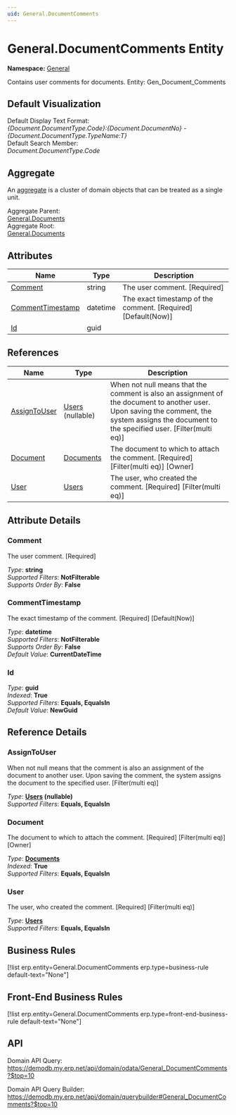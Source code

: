 ```yaml
---
uid: General.DocumentComments
---
```

# General.DocumentComments Entity

**Namespace:** [General](General.md)  

Contains user comments for documents. Entity: Gen_Document_Comments

## Default Visualization
Default Display Text Format:  
_{Document.DocumentType.Code}:{Document.DocumentNo} - {Document.DocumentType.TypeName:T}_  
Default Search Member:  
_Document.DocumentType.Code_  

## Aggregate
An [aggregate](https://docs.erp.net/tech/advanced/concepts/aggregates.html) is a cluster of domain objects that can be treated as a single unit.  

Aggregate Parent:  
[General.Documents](General.Documents.md)  
Aggregate Root:  
[General.Documents](General.Documents.md)  

## Attributes

| Name | Type | Description |
| ---- | ---- | --- |
| [Comment](General.DocumentComments.md#comment) | string | The user comment. [Required] 
| [CommentTimestamp](General.DocumentComments.md#commenttimestamp) | datetime | The exact timestamp of the comment. [Required] [Default(Now)] 
| [Id](General.DocumentComments.md#id) | guid |  

## References

| Name | Type | Description |
| ---- | ---- | --- |
| [AssignToUser](General.DocumentComments.md#assigntouser) | [Users](Systems.Security.Users.md) (nullable) | When not null means that the comment is also an assignment of the document to another user. Upon saving the comment, the system assigns the document to the specified user. [Filter(multi eq)] |
| [Document](General.DocumentComments.md#document) | [Documents](General.Documents.md) | The document to which to attach the comment. [Required] [Filter(multi eq)] [Owner] |
| [User](General.DocumentComments.md#user) | [Users](Systems.Security.Users.md) | The user, who created the comment. [Required] [Filter(multi eq)] |


## Attribute Details

### Comment

The user comment. [Required]

_Type_: **string**  
_Supported Filters_: **NotFilterable**  
_Supports Order By_: **False**  

### CommentTimestamp

The exact timestamp of the comment. [Required] [Default(Now)]

_Type_: **datetime**  
_Supported Filters_: **NotFilterable**  
_Supports Order By_: **False**  
_Default Value_: **CurrentDateTime**  

### Id

_Type_: **guid**  
_Indexed_: **True**  
_Supported Filters_: **Equals, EqualsIn**  
_Default Value_: **NewGuid**  


## Reference Details

### AssignToUser

When not null means that the comment is also an assignment of the document to another user. Upon saving the comment, the system assigns the document to the specified user. [Filter(multi eq)]

_Type_: **[Users](Systems.Security.Users.md) (nullable)**  
_Supported Filters_: **Equals, EqualsIn**  

### Document

The document to which to attach the comment. [Required] [Filter(multi eq)] [Owner]

_Type_: **[Documents](General.Documents.md)**  
_Indexed_: **True**  
_Supported Filters_: **Equals, EqualsIn**  

### User

The user, who created the comment. [Required] [Filter(multi eq)]

_Type_: **[Users](Systems.Security.Users.md)**  
_Supported Filters_: **Equals, EqualsIn**  



## Business Rules

[!list erp.entity=General.DocumentComments erp.type=business-rule default-text="None"]

## Front-End Business Rules

[!list erp.entity=General.DocumentComments erp.type=front-end-business-rule default-text="None"]

## API

Domain API Query:
<https://demodb.my.erp.net/api/domain/odata/General_DocumentComments?$top=10>

Domain API Query Builder:
<https://demodb.my.erp.net/api/domain/querybuilder#General_DocumentComments?$top=10>

